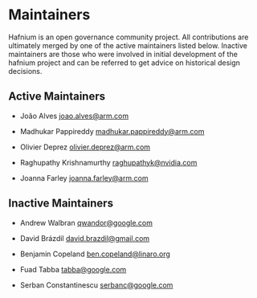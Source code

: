 # Maintainers

Hafnium is an open governance community project. All contributions are
ultimately merged by one of the active maintainers listed below.
Inactive maintainers are those who were involved in initial development
of the hafnium project and can be referred to get advice on historical
design decisions.

## Active Maintainers

*   João Alves <joao.alves@arm.com>

*   Madhukar Pappireddy <madhukar.pappireddy@arm.com>

*   Olivier Deprez <olivier.deprez@arm.com>

*   Raghupathy Krishnamurthy <raghupathyk@nvidia.com>

*   Joanna Farley <joanna.farley@arm.com>

## Inactive Maintainers

*   Andrew Walbran <qwandor@google.com>

*   David Brázdil <david.brazdil@gmail.com>

*   Benjamin Copeland <ben.copeland@linaro.org>

*   Fuad Tabba <tabba@google.com>

*   Serban Constantinescu <serbanc@google.com>
